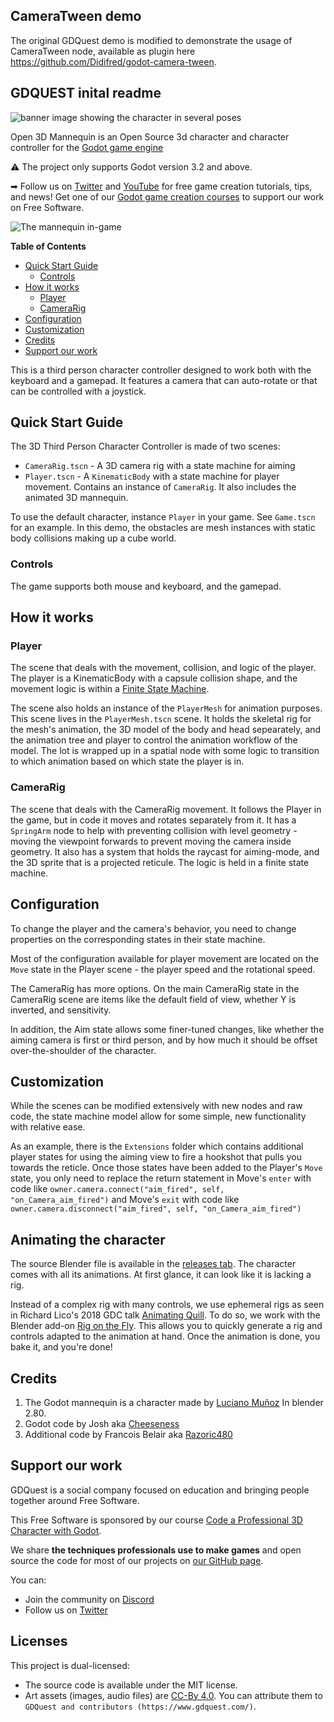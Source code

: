 ## CameraTween demo

The original GDQuest demo is modified to demonstrate the usage of CameraTween node, available as plugin here https://github.com/Didifred/godot-camera-tween.




## GDQUEST inital readme

![banner image showing the character in several poses](https://repository-images.githubusercontent.com/199621943/d1716f00-1fe7-11ea-9d26-88ac15f865c7)

Open 3D Mannequin is an Open Source 3d character and character controller for the [Godot game engine](https://godotengine.org/)

⚠ The project only supports Godot version 3.2 and above.

➡ Follow us on [Twitter](https://twitter.com/NathanGDQuest) and [YouTube](https://www.youtube.com/c/gdquest/) for free game creation tutorials, tips, and news! Get one of our [Godot game creation courses](https://gdquest.mavenseed.com/) to support our work on Free Software.

![The mannequin in-game](./images/mannequiny-0.2.png)

<!-- markdown-toc start - Don't edit this section. Run M-x markdown-toc-refresh-toc -->

**Table of Contents**

- [Quick Start Guide](#quick-start-guide)
  - [Controls](#controls)
- [How it works](#how-it-works)
  - [Player](#player)
  - [CameraRig](#camera)
- [Configuration](#configuration)
- [Customization](#customization)
- [Credits](#credits)
- [Support our work](#support-our-work)

<!-- markdown-toc end -->

This is a third person character controller designed to work both with the keyboard and a gamepad. It features a camera that can auto-rotate or that can be controlled with a joystick.

## Quick Start Guide

The 3D Third Person Character Controller is made of two scenes:

- `CameraRig.tscn` - A 3D camera rig with a state machine for aiming
- `Player.tscn` - A `KinematicBody` with a state machine for player movement. Contains an instance of `CameraRig`. It also includes the animated 3D mannequin.

To use the default character, instance `Player` in your game. See `Game.tscn` for an example. In this demo, the obstacles are mesh instances with static body collisions making up a cube world.

### Controls

The game supports both mouse and keyboard, and the gamepad.

## How it works

### Player

The scene that deals with the movement, collision, and logic of the player. The player is a KinematicBody with a capsule collision shape, and the movement logic is within a [Finite State Machine](http://gameprogrammingpatterns.com/state.html).

The scene also holds an instance of the `PlayerMesh` for animation purposes. This scene lives in the `PlayerMesh.tscn` scene. It holds the skeletal rig for the mesh's animation, the 3D model of the body and head sepearately, and the animation tree and player to control the animation workflow of the model. The lot is wrapped up in a spatial node with some logic to transition to which animation based on which state the player is in.

### CameraRig

The scene that deals with the CameraRig movement. It follows the Player in the game, but in code it moves and rotates separately from it. It has a `SpringArm` node to help with preventing collision with level geometry - moving the viewpoint forwards to prevent moving the camera inside geometry. It also has a system that holds the raycast for aiming-mode, and the 3D sprite that is a projected reticule. The logic is held in a finite state machine.

## Configuration

To change the player and the camera's behavior, you need to change properties on the corresponding states in their state machine.

Most of the configuration available for player movement are located on the `Move` state in the Player scene - the player speed and the rotational speed.

The CameraRig has more options. On the main CameraRig state in the CameraRig scene are items like the default field of view, whether Y is inverted, and sensitivity.

In addition, the Aim state allows some finer-tuned changes, like whether the aiming camera is first or third person, and by how much it should be offset over-the-shoulder of the character.

## Customization

While the scenes can be modified extensively with new nodes and raw code, the state machine model allow for some simple, new functionality with relative ease.

As an example, there is the `Extensions` folder which contains additional player states for using the aiming view to fire a hookshot that pulls you towards the reticle. Once those states have been added to the Player's `Move` state, you only need to replace the return statement in Move's `enter` with code like `owner.camera.connect("aim_fired", self, "on_Camera_aim_fired")` and Move's `exit` with code like `owner.camera.disconnect("aim_fired", self, "on_Camera_aim_fired")`

## Animating the character

The source Blender file is available in the [releases tab](releases). The character comes with all its animations. At first glance, it can look like it is lacking a rig.

Instead of a complex rig with many controls, we use ephemeral rigs as seen in Richard Lico's 2018 GDC talk [Animating Quill](https://www.youtube.com/watch?v=u3CzLVpuE4k&t=2011s). To do so, we work with the Blender add-on [Rig on the Fly](https://gitlab.com/dypsloom/rigonthefly/). This allows you to quickly generate a rig and controls adapted to the animation at hand. Once the animation is done, you bake it, and you're done!

## Credits

1. The Godot mannequin is a character made by [Luciano Muñoz](https://twitter.com/lucianomunoz_) In blender 2.80.
1. Godot code by Josh aka [Cheeseness](https://twitter.com/ValiantCheese)
1. Additional code by Francois Belair aka [Razoric480](https://twitter.com/Razoric480)

## Support our work

GDQuest is a social company focused on education and bringing people together around Free Software.

This Free Software is sponsored by our course [Code a Professional 3D Character with Godot](https://gdquest.mavenseed.com/courses/code-a-professional-3d-character-with-godot).

We share **the techniques professionals use to make games** and open source the code for most of our projects on [our GitHub page](https://github.com/GDquest/).

You can:

- Join the community on [Discord](https://discord.gg/dKUX7m3)
- Follow us on [Twitter](https://twitter.com/NathanGDQuest)

## Licenses

This project is dual-licensed:

- The source code is available under the MIT license.
- Art assets (images, audio files) are [CC-By 4.0](https://creativecommons.org/licenses/by/4.0/). You can attribute them to `GDQuest and contributors (https://www.gdquest.com/)`.





